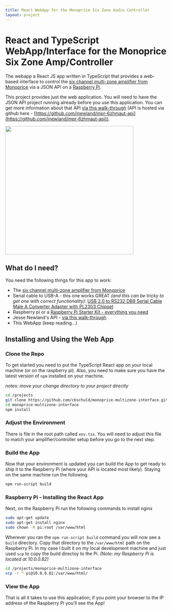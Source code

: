 ```yaml
---
title: React WebApp for the Monoprice Six Zone Audio Controller
layout: project
---
```


# React and TypeScript WebApp/Interface for the Monoprice Six Zone Amp/Controller

The webapp a React JS app written in TypeScript that provides a web-based interface to control the [six channel multi-zone amplifier from Monoprice](https://www.monoprice.com/product?p_id=10761) via a JSON API on a [Raspberry Pi](https://amzn.to/2Xk58og).

This project provides just the web application.  You will need to have the JSON API project running already before you use this application.  You can get more information about that API [via this walk-through](https://chrisschuld.com/2019/07/decorating-the-monoprice-6-zone-home-audio-multizone-controller/) (API is hosted via github here - [https://github.com/jnewland/mpr-6zhmaut-api](https://github.com/jnewland/mpr-6zhmaut-api)).

<img src="https://s3-us-west-2.amazonaws.com/chrisschuld.com/images/iphone-render-house-audio.png" style="width:400px;"/>

## What do I need?

You need the following things for this app to work:
+ The [six channel multi-zone amplifier from Monoprice](https://www.monoprice.com/product?p_id=10761)
+ Serial cable to USB-A - this one works GREAT *(and this can be tricky to get one with correct functionality)*: [USB 2.0 to RS232 DB9 Serial Cable Male A Converter Adapter with PL2303 Chipset](https://amzn.to/2ypmceB)
+ Raspberry pi or a [Raspberry Pi Starter Kit - everything you need](https://amzn.to/33cXPz4)
+ Jesse Newland's API - [via this walk-through](https://chrisschuld.com/2019/07/decorating-the-monoprice-6-zone-home-audio-multizone-controller/)
+ This WebApp (keep reading...)

## Installing and Using the Web App

### Clone the Repo

To get started you need to put the TypeScript React app on your local machine (or on the raspberry pi).  Also, you need to make sure you have the latest version of `npm` installed on your machine.

*notes: move your change directory to your project directly*

```bash
cd /projects
git clone https://github.com/cbschuld/monoprice-multizone-interface.git
cd monoprice-multizone-interface
npm install
```

### Adjust the Environment

There is file in the root path called `env.tsx`.  You will need to adjust this file to match your amplifier/controller setup before you go to the next step.

### Build the App

Now that your environment is updated you can build the App to get ready to ship it to the Raspberry Pi (where your API is located most likely).  Staying on the same machine run the following.

```bash
npm run-script build
```

### Raspberry Pi - Installing the React App

Next, on the Raspberry Pi run the following commands to install nginx

```bash
sudo apt-get update
sudo apt-get install nginx
sudo chown -R pi:root /var/www/html
```

Wherever you ran the `npm run-script build` command you will now see a `build` directory.  Copy that directory to the `/var/www/html` path on the Raspberry Pi.  In my case I built it on my local development machine and just used `scp` to copy the build directoy to the Pi.  *(Note: my Raspberry Pi is located at 10.0.0.82)*

```bash
cd /projects/monoprice-multizone-interface
scp -r * pi@10.0.0.82:/var/www/html/
```

### View the App

That is all it takes to use this application; if you point your browser to the IP address of the Raspberry Pi you'll see the App!
